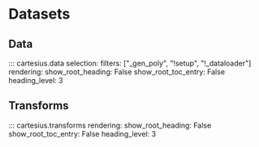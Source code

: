 # Datasets

## Data

::: cartesius.data
    selection:
      filters: ["_gen_poly", "!setup", "!_dataloader"]
    rendering:
      show_root_heading: False
      show_root_toc_entry: False
      heading_level: 3

## Transforms

::: cartesius.transforms
    rendering:
      show_root_heading: False
      show_root_toc_entry: False
      heading_level: 3
